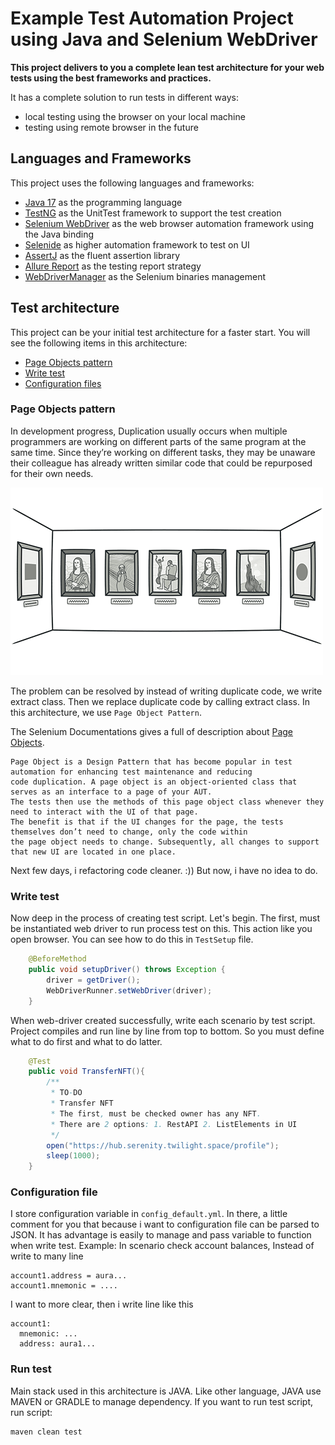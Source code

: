 # Example Test Automation Project using Java and Selenium WebDriver

**This project delivers to you a complete lean test architecture for your web tests using the best frameworks and
practices.**

It has a complete solution to run tests in different ways:

* local testing using the browser on your local machine
* testing using remote browser in the future

## Languages and Frameworks

This project uses the following languages and frameworks:

* [Java 17](https://openjdk.java.net/projects/jdk/17/) as the programming language
* [TestNG](https://testng.org/doc/) as the UnitTest framework to support the test creation
* [Selenium WebDriver](https://www.selenium.dev/) as the web browser automation framework using the Java binding
* [Selenide](https://selenide.org/) as higher automation framework to test on UI
* [AssertJ](https://joel-costigliola.github.io/assertj) as the fluent assertion library
* [Allure Report](https://docs.qameta.io/allure/) as the testing report strategy
* [WebDriverManager](https://github.com/bonigarcia/webdrivermanager) as the Selenium binaries management

## Test architecture

This project can be your initial test architecture for a faster start.
You will see the following items in this architecture:

* [Page Objects pattern](#page-objects-pattern)
* [Write test](#write-test)
* [Configuration files](#configuration-files)

### Page Objects pattern

In development progress, Duplication usually occurs when multiple programmers are working on different parts of the 
same program at the same time. Since they’re working on different tasks,
they may be unaware their colleague has already written similar code that could be repurposed for their own needs.

![Duplicate Code](assets/duplicate-code-01.png)

The problem can be resolved by instead of writing duplicate code, we write extract class. Then we replace duplicate code by calling extract class.
In this architecture, we use `Page Object Pattern`. 

The Selenium Documentations gives a full of description about [Page Objects](https://www.selenium.dev/documentation/test_practices/encouraged/page_object_models/). 

```
Page Object is a Design Pattern that has become popular in test automation for enhancing test maintenance and reducing 
code duplication. A page object is an object-oriented class that serves as an interface to a page of your AUT. 
The tests then use the methods of this page object class whenever they need to interact with the UI of that page. 
The benefit is that if the UI changes for the page, the tests themselves don’t need to change, only the code within 
the page object needs to change. Subsequently, all changes to support that new UI are located in one place.
```

Next few days, i refactoring code cleaner. :)) But now, i have no idea to do.

### Write test

Now deep in the process of creating test script.
Let's begin. The first, must be instantiated web driver to run process test on this. This action like you open browser.
You can see how to do this in `TestSetup` file. 

```Java
    @BeforeMethod
    public void setupDriver() throws Exception {
        driver = getDriver();
        WebDriverRunner.setWebDriver(driver);
    }
```

When web-driver created successfully, write each scenario by test script. Project compiles and run line by line from top
to bottom. So you must define what to do first and what to do latter.

```Java
    @Test
    public void TransferNFT(){
        /**
         * TO-DO
         * Transfer NFT
         * The first, must be checked owner has any NFT.
         * There are 2 options: 1. RestAPI 2. ListElements in UI
         */
        open("https://hub.serenity.twilight.space/profile");
        sleep(1000);
    }
```

### Configuration file

I store configuration variable in `config_default.yml`. In there, a little comment for you that because i want to configuration
file can be parsed to JSON. It has advantage is easily to manage and pass variable to function when write test.
Example: In scenario check account balances, Instead of write to many line 

```properties
account1.address = aura...
account1.mnemonic = ....
```

I want to more clear, then i write line like this

```properties
account1:
  mnemonic: ...
  address: aura1...
```

### Run test

Main stack used in this architecture is JAVA. Like other language, JAVA use MAVEN or GRADLE to manage dependency. If 
you want to run test script, run script:

```bash
maven clean test
```

